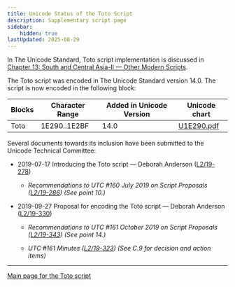 ```yaml
---
title: Unicode Status of the Toto Script
description: Supplementary script page
sidebar:
    hidden: true
lastUpdated: 2025-08-29
---
```


In The Unicode Standard, Toto script implementation is discussed in [Chapter 13: South and Central Asia-II — Other Modern Scripts](https://www.unicode.org/versions/latest/core-spec/chapter-13/#G50178).

[comment]: # (end of intro)

[comment]: # (start of blocks)

The Toto script was encoded in The Unicode Standard version 14.0. The script is now encoded in the following block:

| Blocks | Character Range | Added in Unicode Version | Unicode chart |
| ------ | --------------- | ------------------------ | ------------- |
| Toto  | 1E290..1E2BF | 14.0 | [U1E290.pdf](http://www.unicode.org/charts/PDF/U1E290.pdf) |

[comment]: # (end of blocks)

[comment]: # (start of chars)

[comment]: # (end of chars)

[comment]: # (start of rest)

Several documents towards its inclusion have been submitted to the Unicode Technical Committee:

- 2019-07-17 Introducing the Toto script — Deborah Anderson ([L2/19-278](http://www.unicode.org/cgi-bin/GetMatchingDocs.pl?L2/19-278))

  - _Recommendations to UTC #160 July 2019 on Script Proposals ([L2/19-286](https://www.unicode.org/L2/L2019/19286-script-recs.pdf)) (See point 10.)_

- 2019-09-27 Proposal for encoding the Toto script — Deborah Anderson ([L2/19-330](http://www.unicode.org/cgi-bin/GetMatchingDocs.pl?L2/19-330))

  - _Recommendations to UTC #161 October 2019 on Script Proposals ([L2/19-343](http://www.unicode.org/L2/L2019/19343-script-adhoc-recs.pdf)) (See point 14.)_

  - _UTC #161 Minutes ([L2/19-323](https://www.unicode.org/L2/L2019/19323.htm)) (See C.9 for decision and action items)_



<hr/>

[Main page for the Toto script](/scrlang/scripts/toto)

